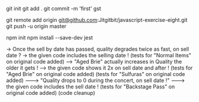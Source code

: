git init
git add .
git commit -m 'first'
gst

git remote add origin git@github.com:Jitgitbit/javascript-exercise-eight.git
git push -u origin master

npm init
npm install --save-dev jest


-> Once the sell by date has passed, quality degrades twice as fast, on sell date ?  -> the given code includes the selling date !
(tests for "Normal Items" on original code added)
--> "Aged Brie" actually increases in Quality the older it gets ! --> the given code shows it 2x on sell date and after !
(tests for "Aged Brie" on original code added)
(tests for "Sulfuras" on original code added)
---> "Quality drops to 0 during the concert, on sell date !" ---> the given code includes the sell date !
(tests for "Backstage Pass" on original code added)
(code cleanup)